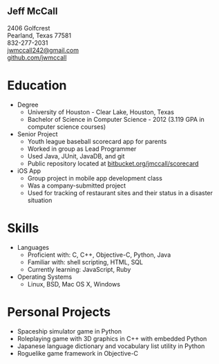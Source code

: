 ## Jeff McCall ##
2406 Golfcrest    
Pearland, Texas 77581    
832-277-2031    
[jwmccall242@gmail.com](mailto:jwmccall242@gmail.com)    
[github.com/jwmccall](http://github.com/jwmccall)

Education
=========
* Degree
    - University of Houston - Clear Lake, Houston, Texas
    - Bachelor of Science in Computer Science - 2012 (3.119 GPA in computer science courses)
* Senior Project
    - Youth league baseball scorecard app for parents
    - Worked in group as Lead Programmer
    - Used Java, JUnit, JavaDB, and git
    - Public repository located at [bitbucket.org/jmccall/scorecard](https://bitbucket.org/jmccall/scorecard)
* iOS App
    - Group project in mobile app development class
    - Was a company-submitted project
    - Used for tracking of restaurant sites and their status in a disaster situation

Skills
======
* Languages
    - Proficient with: C, C++, Objective-C, Python, Java
    - Familiar with: shell scripting, HTML, SQL
    - Currently learning: JavaScript, Ruby
* Operating Systems
    - Linux, BSD, Mac OS X, Windows

Personal Projects
=================
* Spaceship simulator game in Python
* Roleplaying game with 3D graphics in C++ with embedded Python
* Japanese language dictionary and vocabulary list utility in Python
* Roguelike game framework in Objective-C
